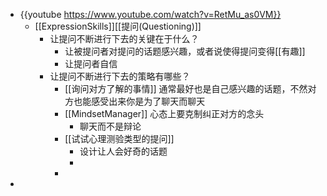 - {{youtube https://www.youtube.com/watch?v=RetMu_as0VM}}
	- [[ExpressionSkills]][[提问(Questioning)]]
		- 让提问不断进行下去的关键在于什么？
			- 让被提问者对提问的话题感兴趣，或者说使得提问变得[[有趣]]
			- 让提问者自信
		- 让提问不断进行下去的策略有哪些？
			- [[询问对方了解的事情]] 通常最好也是自己感兴趣的话题，不然对方也能感受出来你是为了聊天而聊天
			- [[MindsetManager]] 心态上要克制纠正对方的念头
				- 聊天而不是辩论
			- [[试试心理测验类型的提问]]
				- 设计让人会好奇的话题
				-
			-
-
